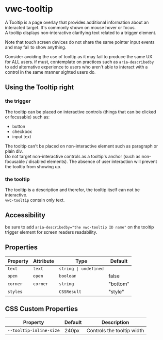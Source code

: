 # vwc-tooltip
A Tooltip is a page overlay that provides additional information about an interacted target. It's commonly shown on mouse hover or focus.  
A tooltip displays non-interactive clarifying text related to a trigger element.  

Note that touch screen devices do not share the same pointer input events and may fail to show anything.

Consider avoiding the use of tooltip as it may fail to produce the same UX for ALL users. if must, contemplate on practices such as `aria-describedby` to add alternative experience to users who aren't able to interact with a control in the same manner sighted users do.


## Using the Tooltip right
### the trigger
The tooltip can be placed on interactive controls (things that can be clicked or focusable) such as:
- button
- checkbox
- input text

The tooltip can't be placed on non-interactive element such as paragraph or plain div.  
Do not target non-interactive controls as a tooltip's anchor (such as non-focusable / disabled elements). The absence of user interaction will prevent the tooltip from showing up.

### the tooltip
The tooltip is a description and therefor, the tooltip itself can not be interactive.  
`vwc-tooltip` contain only text.

## Accessibility
be sure to add `aria-describedby="the vwc-tooltip ID name"` on the tooltip trigger element for screen readers readability.


## Properties
| Property | Attribute     | Type                         | Default    |
|----------|---------------|------------------------------|------------|
| `text`   | `text`        | `string \| undefined` |             |
| `open`   | `open`        | `boolean`                    | false      |
| `corner` | `corner`   | `string`                     | "bottom"   |
| `styles` |               | `CSSResult`                  | "style"    |

## CSS Custom Properties

| Property                | Default | Description                |
|-------------------------|---------|----------------------------|
| `--tooltip-inline-size` | 240px   | Controls the tooltip width |

